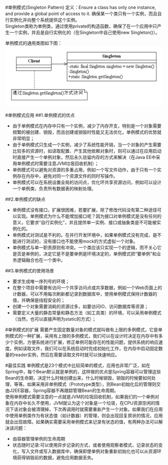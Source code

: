 #单例模式(Singleton Pattern) 
定义：Ensure a class has only one instance, and provide a global point of access to it. 确保某一个类只有一个实例，而且自行实例化并向整个系统提供这个实例。   
Singleton类称为单例类，通过使用private的构造函数，确保了在一个应用中只产生一个实例，并且是自行实例化的（在Singleton中自己使用new Singleton()）。  

单例模式的通用类图如下图：  
![Alt text](singleton.gif "单例模式类图")


#单例模式应用
##1.单例模式的优点
 * 由于单例模式在内存中只有一个实例，减少了内存开支，特别是一个对象需要频繁的被创建、销毁，而且创建或销毁时性能又无法优化，单例模式的优势就非常明显；
 * 由于单例模式只生成一个实例，减少了系统性能开销，当一个对象的产生需要比较多的资源时，如读取配置、产生其他依赖对象时，则可以通过在应用启动时直接产生一个单例对象，然后永久驻留内存的方式来解决（在Java EE中采用单例模式时需要注意JVM垃圾回收机制）；
 * 单例模式可以避免对资源的多重占用，例如一个写文件动作，由于只有一个实例存在内存中，避免对同一个资源文件的同时写操作。
 * 单例模式可以在系统设置全局的访问点，优化环共享资源访问，例如可以设计一个单例类，负责所有数据表的映射处理。


##2.单例模式的缺点 
 * 单例模式没有接口，扩展很困难，若要扩展，除了修改代码没有第二种途径可以实现。单例模式为什么不能增加接口呢？因为接口对单例模式是没有任何的意义，它要求“自行实例化”，并且提供单一实例、接口或抽象类是不可能被实例化的。
 * 单例模式对测试是不利的。在并行开发环境中，如果单例模式没有完成，是不能进行测试的，没有接口也不能使用mock的方式虚拟一个对象。
 * 单例模式与单一职责原则有冲突。一个类应该只实现一个的逻辑，而不关心它是否是单例的，决定它是不是要单例是环境决定的，单例模式把“要单例”和业务逻辑融合也在一个类中。


##3.单例模式的使用场景
 * 要求生成唯一序列号的环境；
 * 在整个项目中需要有访问一个共享访问点或共享数据，例如一个Web页面上的计数器，可以不用每次刷新都记录到数据库中，使用单例模式保持计数器的值，并确保是线程安全的；
 * 创建一个对象需要消耗的资源过多，如要访问IO、访问数据库等资源；
 * 需要定义大量的静态常量和静态方法（如工具类）的环境，可以采用单例模式（当然，也可以直接声明为static的方式）；


#单例模式的扩展
需要产生固定数量对象的模式就叫做有上限的多例模式，它是单例模式的一种扩展，采用有上限的多例模式，我们可以在设计时决定在内存中有多少个实例，方便系统进行扩展，修正单例可能存在的性能问题，提供系统的响应速度。例如读取文件，我们可以在系统启动时完成初始化工作，在内存中启动固定数量的reader实例，然后在需要读取文件时就可以快速响应。  


#最佳实践
单例模式是23个模式中比较简单的模式，应用也非常广泛，如在Spring中，每个Bean默认就是单例的，这样做的优点是Spring容器可以管理这些Bean的生命期，决定什么时候创建出来，什么时候销毁，销毁的时候要如何处理，等等。如果采用非单例模式（Prototype类型），则Bean初始化后的管理则交由J2EE容器，Spring容器不再跟踪管理Bean的生命周期。  
使用单例模式需要注意的一点就是JVM的垃圾回收机制，如果我们的一个单例对象在内存中长久不使用，JVM就认为这个对象是一个垃圾，在CPU资源空闲的情况下该对象会被清理掉，下次再调用时就需要重新产生一个对象。如果我们在应用中使用单例类作为有状态值（如计数器）的管理，则会出现回复原状的情况，应用就会出现故障。如果确实需要采用单例模式来记录有状态的值，有两种办法可以解决该问题：


- 由容器管理单例的生命周期  
- 状态随时记录:可以使用异步记录的方式，或者使用观察者模式，记录状态的变化，写入文件或写入数据库中，确保即使单例对象重新初始化也可以从资源环境获得销毁前的数据，避免应用数据丢失。 
